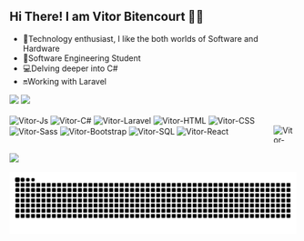 ## Hi There! I am Vitor Bitencourt 👋🏻

- 🤖Technology enthusiast, I like the both worlds of Software and Hardware
- 📖Software Engineering Student
- 💻Delving deeper into C#
- 🔛Working with Laravel

<div>
  <img height="180em" src="https://github-readme-stats.vercel.app/api?username=vitor-bitencourt&show_icons=true&theme=tokyonight&hide_border=true"/>
  <img height="180em" src="https://github-readme-stats.vercel.app/api/top-langs/?username=vitor-bitencourt&show_icons=true&theme=tokyonight&hide_border=true"/>
</div>

<div style="display: inline_block"><br>
  <img align="center" alt="Vitor-Js" height="30" width="40" src="https://cdn.jsdelivr.net/gh/devicons/devicon@latest/icons/javascript/javascript-plain.svg"/>
  <img align="center" alt="Vitor-C#" height="30" width="40" src="https://cdn.jsdelivr.net/gh/devicons/devicon@latest/icons/csharp/csharp-plain.svg"/>
  <img align="center" alt="Vitor-Laravel" height="30" width="40" src="https://cdn.jsdelivr.net/gh/devicons/devicon@latest/icons/laravel/laravel-original.svg"/>
  <img align="center" alt="Vitor-HTML" height="30" width="40" src="https://cdn.jsdelivr.net/gh/devicons/devicon@latest/icons/html5/html5-plain.svg"/>
  <img align="center" alt="Vitor-CSS" height="30" width="40" src="https://cdn.jsdelivr.net/gh/devicons/devicon@latest/icons/css3/css3-plain.svg"/>
  <img align="center" alt="Vitor-Sass" height="30" width="40" src="https://cdn.jsdelivr.net/gh/devicons/devicon@latest/icons/sass/sass-original.svg"/>
  <img align="center" alt="Vitor-Bootstrap" height="30" width="40" src="https://cdn.jsdelivr.net/gh/devicons/devicon@latest/icons/bootstrap/bootstrap-plain.svg"/>
  <img align="center" alt="Vitor-SQL" height="30" width="40" src="https://cdn.jsdelivr.net/gh/devicons/devicon@latest/icons/sqldeveloper/sqldeveloper-plain.svg"/>
  <img align="center" alt="Vitor-React" height="30" width="40" src="https://cdn.jsdelivr.net/gh/devicons/devicon@latest/icons/react/react-original.svg"/>
  <img align="right" alt="Vitor-React" height="30" width="40" src="https://cdn.jsdelivr.net/gh/devicons/devicon@latest/icons/react/react-original.svg"/>
</div>

##

<div>
  <a href="https://www.linkedin.com/in/vitor-bitencourt-703310182/" target="_blank"><img src="https://img.shields.io/badge/LinkedIn-0077B5?style=for-the-badge&logo=linkedin&logoColor=white"/></a>
</div>

  ![Snake animation](https://github.com/vitor-bitencourt/vitor-bitencourt/blob/output/github-contribution-grid-snake.svg)

